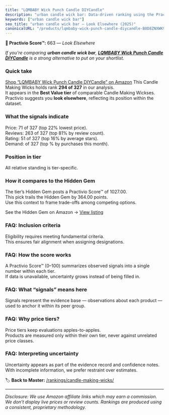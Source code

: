 ```yaml
---
title: "LQMBABY Wick Punch Candle DIYCandle"
description: "urban candle wick bar: Data-driven ranking using the Practivio Score™. Positioned by quality, value, demand, findability, momentum."
keywords: ["urban candle wick bar"]
seo_title: "urban candle wick bar — Look Elsewhere (2025)"
canonicalURL: "/products/lqmbaby-wick-punch-candle-diycandle-B0D8ZNXWK9/"
---
```


**🚫 Practivio Score™:** 663 — _Look Elsewhere_


*If you're comparing **urban candle wick bar**, **[LQMBABY Wick Punch Candle DIYCandle](https://www.amazon.com/dp/B0D8ZNXWK9?tag=practivio-20)** is a strong alternative to put on your shortlist.*
### Quick take
[Shop “LQMBABY Wick Punch Candle DIYCandle” on Amazon](https://www.amazon.com/dp/B0D8ZNXWK9?tag=practivio-20)
This Candle Making Wicks holds rank **294 of 327** in our analysis.  
It appears in the **Best Value tier** of comparable Candle Making Wickses.  
Practivio suggests you **look elsewhere**, reflecting its position within the dataset.

### What the signals indicate
Price: 71 of 327 (top 22% lowest price).  
Reviews: 263 of 327 (top 81% by review count).  
Rating: 51 of 327 (top 16% by average stars).  
Demand:  of 327 (top % by purchases this month).

### Position in tier
All relative standing is tier-specific.

### How it compares to the Hidden Gem
The tier’s Hidden Gem posts a Practivio Score™ of 1027.00.  
This pick trails the Hidden Gem by 364.00 points.  
Use this context to frame trade-offs among competing options.  

See the Hidden Gem on Amazon → [View listing](https://www.amazon.com/dp/B097D7S6KB?tag=practivio-20)

### FAQ: Inclusion criteria
Eligibility requires meeting fundamental criteria.  
This ensures fair alignment when assigning designations.

### FAQ: How the score works
A Practivio Score™ (0–100) summarizes observed signals into a single number within each tier.  
If data is unavailable, uncertainty grows instead of being filled in.

### FAQ: What “signals” means here
Signals represent the evidence base — observations about each product — used to anchor it within its peer group.

### FAQ: Why price tiers?
Price tiers keep evaluations apples-to-apples.  
Products are measured only within their own tier, never against unrelated price classes.

### FAQ: Interpreting uncertainty
Uncertainty appears as part of the evidence record and confidence notes.  
With incomplete information, we prefer restraint over estimates.


🏷️ **Back to Master:** [/rankings/candle-making-wicks/](/rankings/candle-making-wicks/)

---
_Disclosure: We use Amazon affiliate links which may earn a commission. We don’t display live prices or review counts. Rankings are produced using a consistent, proprietary methodology._
